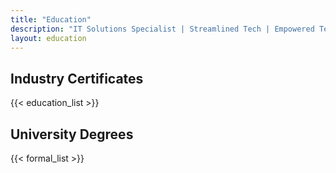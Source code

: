 ```yaml
---
title: "Education"
description: "IT Solutions Specialist | Streamlined Tech | Empowered Teams | Secured Solutions"
layout: education
---
```


<h2 class="zenLoop text-3xl">
Industry Certificates
</h2>
<div style="display:grid; grid-template-columns: 1fr 1fr">
{{< education_list >}}

</div>
<h2 class="zenLoop text-3xl">
University Degrees
</h2>
<div>
{{< formal_list >}}
</div>
